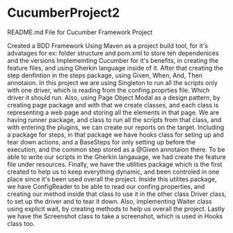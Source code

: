 # CucumberProject2
README.md File for Cucumber Framework Project

Created a BDD Framework
Using Maven as a project build tool, for it's advatages for ex: folder structure and pom.xml to store teh dependenices and the versions
Implemeinting Cucumber for it's benefits, in creating the feature files, and using Gherkin language inside of it.
After that creating the step denfintion in the steps package, using Given, When, And, Then annotaion.
In this project we are using Singleton to run all the scripts only with one driver, which is reading from the confing.proprties file. Which driver it should run.
Also, using Page Object Modal as a design pattern, by creating page package and with that we create classes,
and each class is representing a web page and storing all the elements in that page.
We are having runner package, and class to run all the scripts from that class, and with entering the plugins, we can create our reports on the target.
Including a package for steps, in that package we have hooks class for seting up and tear down actions, 
and a BaseSteps for only setting up before the execution, and the common step stored as a @Given annotaion there.
To be able to write our scripts in the Gherkin langauage, we had create the feature file under resources.
Finally, we have the utilities package which is the first created to help us to keep everything dynamic, and been controled in one place since it's been used overall the project.
Inside this utilites package, we have ConfigReader to be able to read our confing.properties, and creating our method inside that class to use it in the other class
Driver class, to set up the driver and to tear it down.
Also, implementing Waiter class using explicit wait, by creating methods to help us overall the project. Lastly we have the Screenshot class to take a screenshot, which is used in Hooks class too.

